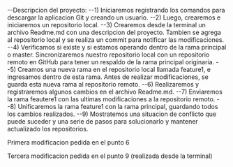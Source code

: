 --Descripcion del proyecto:
--1) Iniciaremos registrando los comandos para descargar la aplicacion Git y creando un usuario.
--2) Luego, crearemos e iniciaremos un repositorio local.
--3) Crearemos desde la terminal un archivo Readme.md con una descripcion del proyecto. Tambien se agrega al repositorio local y se realiza un commit para notificar las modificaciones.
--4) Verificamos si existe y si estamos operando dentro de la rama principal o master. Sincronizaremos nuestro repositorio local con un repositorio remoto en GitHub para tener un respaldo de la rama principal originaria.
--5) Creamos una nueva rama en el repositorio local llamada feature1, e ingresamos dentro de esta rama. Antes de realizar modificaciones, se guarda esta nueva rama al repositorio remoto.
--6) Realizaremos y registraremos algunos cambios en el archivo Readme.md.
--7) Enviaremos la rama feautere1 con las ultimas modificaciones a la repositorio remoto.
--8) Unificaremos la rama feature1 con la rama principal, guardando todos los cambios realizados.
--9) Mostratemos una situacion de conflicto que puede suceder y una serie de pasos para solucionarlo y mantener actualizado los repositorios.

Primera modificacion pedida en el punto 6

Tercera modificacion pedida en el punto 9 (realizada desde la terminal)
